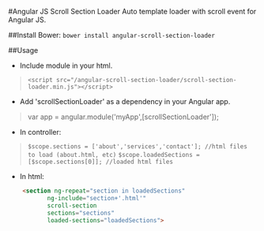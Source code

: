 #Angular JS Scroll Section Loader
Auto template loader with scroll event for Angular JS.

##Install
Bower: ```bower install angular-scroll-section-loader```

##Usage
- Include module in your html.
> ```<script src="/angular-scroll-section-loader/scroll-section-loader.min.js"></script>```

- Add 'scrollSectionLoader' as a dependency in your Angular app.
> var app = angular.module('myApp',[scrollSectionLoader']);

- In controller:
> ```$scope.sections = ['about','services','contact']; //html files to load (about.html, etc)```
> ```$scope.loadedSections = [$scope.sections[0]]; //loaded html files```

- In html:
```html
	<section ng-repeat="section in loadedSections"  
           ng-include="section+'.html'"  
           scroll-section  
           sections="sections"  
           loaded-sections="loadedSections">  
```